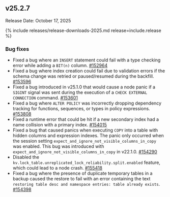 ## v25.2.7

Release Date: October 17, 2025

{% include releases/release-downloads-2025.md release=include.release %}

<h3 id="v25-2-7-bug-fixes">Bug fixes</h3>

- Fixed a bug where an `INSERT` statement could fail with a type checking error while adding a `BIT(n)` column. [#152964][#152964]
- Fixed a bug where index creation could fail due to validation errors if the schema change was retried or paused/resumed during the backfill. [#153596][#153596]
- Fixed a bug introduced in v25.1.0 that would cause a node panic if a `SIGINT` signal was sent during the execution of a `CHECK EXTERNAL CONNECTION` command. [#153601][#153601]
- Fixed a bug where `ALTER POLICY` was incorrectly dropping dependency tracking for functions, sequences, or types in policy expressions. [#153808][#153808]
- Fixed a runtime error that could be hit if a new secondary index had a name collision with a primary index. [#154015][#154015]
- Fixed a bug that caused panics when executing `COPY` into a table with hidden columns and expression indexes. The panic only occurred when the session setting `expect_and_ignore_not_visible_columns_in_copy` was enabled. This bug was introduced with `expect_and_ignore_not_visible_columns_in_copy` in v22.1.0. [#154290][#154290]
- Disabled the `kv.lock_table.unreplicated_lock_reliability.split.enabled` feature, which could lead to a node crash. [#155418][#155418]
- Fixed a bug where the presence of duplicate temporary tables in a backup caused the restore to fail with an error containing the text `restoring table desc and namespace entries: table already exists`. [#154398][#154398]


[#153808]: https://github.com/cockroachdb/cockroach/pull/153808
[#154015]: https://github.com/cockroachdb/cockroach/pull/154015
[#154290]: https://github.com/cockroachdb/cockroach/pull/154290
[#155418]: https://github.com/cockroachdb/cockroach/pull/155418
[#154398]: https://github.com/cockroachdb/cockroach/pull/154398
[#152964]: https://github.com/cockroachdb/cockroach/pull/152964
[#153596]: https://github.com/cockroachdb/cockroach/pull/153596
[#153601]: https://github.com/cockroachdb/cockroach/pull/153601
